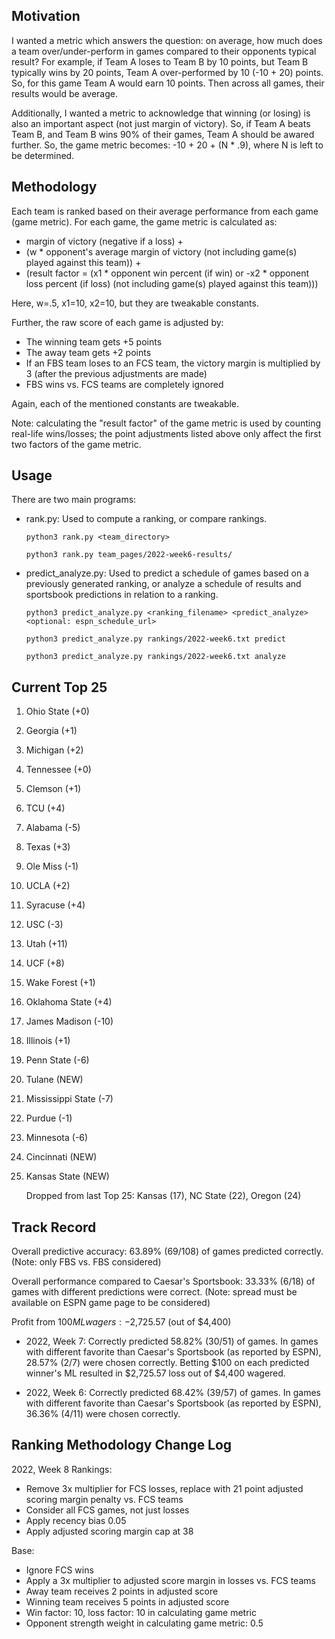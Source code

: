 ## Motivation

I wanted a metric which answers the question: on average, how much does a team over/under-perform in games compared to their opponents typical result? For example, if Team A loses to Team B by 10 points, but Team B typically wins by 20 points, Team A over-performed by 10 (-10 + 20) points. So, for this game Team A would earn 10 points. Then across all games, their results would be average.

Additionally, I wanted a metric to acknowledge that winning (or losing) is also an important aspect (not just margin of victory). So, if Team A beats Team B, and Team B wins 90% of their games, Team A should be awared further. So, the game metric becomes: -10 + 20 + (N * .9), where N is left to be determined. 

## Methodology

Each team is ranked based on their average performance from each game (game metric). For each game, the game metric is calculated as: 

* margin of victory (negative if a loss) + 
* (w * opponent's average margin of victory (not including game(s) played against this team)) + 
* (result factor = (x1 * opponent win percent (if win) or -x2 * opponent loss percent (if loss) (not including game(s) played against this team)))

Here, w=.5, x1=10, x2=10, but they are tweakable constants.

Further, the raw score of each game is adjusted by:

* The winning team gets +5 points
* The away team gets +2 points
* If an FBS team loses to an FCS team, the victory margin is multiplied by 3 (after the previous adjustments are made)
* FBS wins vs. FCS teams are completely ignored

Again, each of the mentioned constants are tweakable.

Note: calculating the "result factor" of the game metric is used by counting real-life wins/losses; the point adjustments listed above only affect the first two factors of the game metric.

## Usage

There are two main programs:

* rank.py: Used to compute a ranking, or compare rankings.

    ```python3 rank.py <team_directory>```

    ```python3 rank.py team_pages/2022-week6-results/```

* predict_analyze.py: Used to predict a schedule of games based on a previously generated ranking, or analyze a schedule of results and sportsbook predictions in relation to a ranking.

    ```python3 predict_analyze.py <ranking_filename> <predict_analyze> <optional: espn_schedule_url>```

    ```python3 predict_analyze.py rankings/2022-week6.txt predict```

    ```python3 predict_analyze.py rankings/2022-week6.txt analyze```

## Current Top 25

1. Ohio State (+0)
2. Georgia (+1)
3. Michigan (+2)
4. Tennessee (+0)
5. Clemson (+1)
6. TCU (+4)
7. Alabama (-5)
8. Texas (+3)
9. Ole Miss (-1)
10. UCLA (+2)
11. Syracuse (+4)
12. USC (-3)
13. Utah (+11)
14. UCF (+8)
15. Wake Forest (+1)
16. Oklahoma State (+4)
17. James Madison (-10)
18. Illinois (+1)
19. Penn State (-6)
20. Tulane (NEW)
21. Mississippi State (-7)
22. Purdue (-1)
23. Minnesota (-6)
24. Cincinnati (NEW)
25. Kansas State (NEW)

    Dropped from last Top 25: Kansas (17), NC State (22), Oregon (24)

## Track Record

Overall predictive accuracy: 63.89% (69/108) of games predicted correctly. (Note: only FBS vs. FBS considered)

Overall performance compared to Caesar's Sportsbook: 33.33% (6/18) of games with different predictions were correct. (Note: spread must be available on ESPN game page to be considered)

Profit from $100 ML wagers: -$2,725.57 (out of $4,400)

* 2022, Week 7: Correctly predicted 58.82% (30/51) of games. In games with different favorite than Caesar's Sportsbook (as reported by ESPN), 28.57% (2/7) were chosen correctly. Betting $100 on each predicted winner's ML resulted in $2,725.57 loss out of $4,400 wagered.

* 2022, Week 6: Correctly predicted 68.42% (39/57) of games. In games with different favorite than Caesar's Sportsbook (as reported by ESPN), 36.36% (4/11) were chosen correctly.

## Ranking Methodology Change Log

2022, Week 8 Rankings:

* Remove 3x multiplier for FCS losses, replace with 21 point adjusted scoring margin penalty vs. FCS teams
* Consider all FCS games, not just losses
* Apply recency bias 0.05
* Apply adjusted scoring margin cap at 38

Base:

* Ignore FCS wins
* Apply a 3x multiplier to adjusted score margin in losses vs. FCS teams
* Away team receives 2 points in adjusted score
* Winning team receives 5 points in adjusted score
* Win factor: 10, loss factor: 10 in calculating game metric
* Opponent strength weight in calculating game metric: 0.5